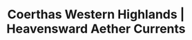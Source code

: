 ---
layout: aethercurrent-page
expansion: heavensward
title: Coerthas Western Highlands | Heavensward Aether Currents 
permalink: /quests/aethercurrents/heavensward
map: /maps/r2f1.00.jpg
quests:
  - name: Bridge over Frozen Water
    level: 50
    rowId: 67280
    questId: HeaVnz019_01744
    genre: Coerthan Sidequests
    icon: '71140'
    issuer:
      location: Coerthas Western Highlands
      coords: (32.4, 35.8)
      name: Ingaret
    steps:
      - location: Coerthas Western Highlands
        coords: (30.8, 19.0)
        name: Slay upland mylodons.
      - location: Coerthas Western Highlands
        coords: (32.4, 35.8)
        name: Report to Ingaret.
    unlocks:
      - id: '2818049'
        name: Aether Current
        type: aethercurrent
    partQuestNo: 1
    requires:
      - name: Disclosure
        level: 50
        rowId: 67134
        questId: HeaVna119_01598
        genre: Heavensward
        icon: '71000'
        link: /quests/msq/heavensward/part1


  - name: For All the Nights to Come
    level: 51
    rowId: 67647
    questId: HeaVny001_02111
    genre: Coerthan Sidequests
    icon: '71140'
    issuer:
      location: Coerthas Western Highlands
      coords: (16.9, 22.8)
      name: Wealdtheow
    steps:
      - location: Coerthas Western Highlands
        coords: (20.8, 7.8)
        name: Speak with Nadinie.
      - location: Dusk Vigil
        coords: (9.8, 3.4)
        name: Enter the Dusk Vigil.
      - location: Coerthas Western Highlands
        coords: (16.9, 22.8)
        name: Deliver the ice rondel to Wealdtheow.
    unlocks:
      - name: the Dusk Vigil
        type: dungeon
        levelRequired: 51
        levelSync: 52
      - id: '2818052'
        name: Aether Current
        type: aethercurrent
    partQuestNo: 2
    requires:
      - name: Sounding Out the Amphitheatre
        level: 51
        rowId: 67142
        questId: HeaVna305_01606
        genre: Heavensward
        icon: '71000'
        link: /quests/msq/heavensward/part1

  - name: Baby Steps
    level: 51
    rowId: 67296
    questId: HeaVnz111_01760
    genre: Coerthan Sidequests
    icon: '71140'
    issuer:
      location: Coerthas Western Highlands
      coords: (16.7, 22.8)
      name: Jantellot
    steps:
      - location: Coerthas Western Highlands
        coords: (15.9, 20.1)
        name: Slay rheums.
      - location: Coerthas Western Highlands
        coords: (16.7, 22.8)
        name: Report to Jantellot.
    unlocks:
      - id: '2818051'
        name: Aether Current
        type: aethercurrent
    partQuestNo: 3
    requires:
      - name: Sounding Out the Amphitheatre
        level: 51
        rowId: 67142
        questId: HeaVna305_01606
        genre: Heavensward
        icon: '71000'
        link: /quests/msq/heavensward/part1

  - name: Protecting What's Important
    level: 51
    rowId: 67295
    questId: HeaVnz110_01759
    genre: Coerthan Sidequests
    icon: '71140'
    issuer:
      location: Coerthas Western Highlands
      coords: (16.6, 22.5)
      name: Luciae
    steps:
      - location: Coerthas Western Highlands
        coords: (21.1, 21.4)
        name: Slay polar bears.
      - location: Coerthas Western Highlands
        coords: (16.6, 22.5)
        name: Report to Luciae.
    unlocks:
      - id: '2818050'
        name: Aether Current
        type: aethercurrent
    partQuestNo: 4
    requires:
      - name: Camp of the Convictors
        level: 51
        rowId: 67143
        questId: HeaVna306_01607
        genre: Heavensward
        icon: '71000'
        link: /quests/msq/heavensward/part1
  - name: Purple Flame, Purple Flame
    level: 51
    rowId: 67144
    questId: HeaVna307_01608
    genre: Heavensward
    icon: '71000'
    issuer:
      location: Coerthas Western Highlands
      coords: (16.4, 22.5)
      name: Estinien
    steps:
      - location: Coerthas Western Highlands
        coords: (15.8, 16.5)
        name: Obtain yak hides from wooly yaks.
      - location: Coerthas Western Highlands
        coords: (9.9, 16.1)
        name: Deliver the yak hides to Estinien.
    unlocks:
      - id: '2818048'
        name: Aether Current
        type: aethercurrent
    partQuestNo: 5
    requires:
      - name: Camp of the Convictors
        level: 51
        rowId: 67143
        questId: HeaVna306_01607
        genre: Heavensward
        icon: '71000'
        link: /quests/msq/heavensward/part1






---